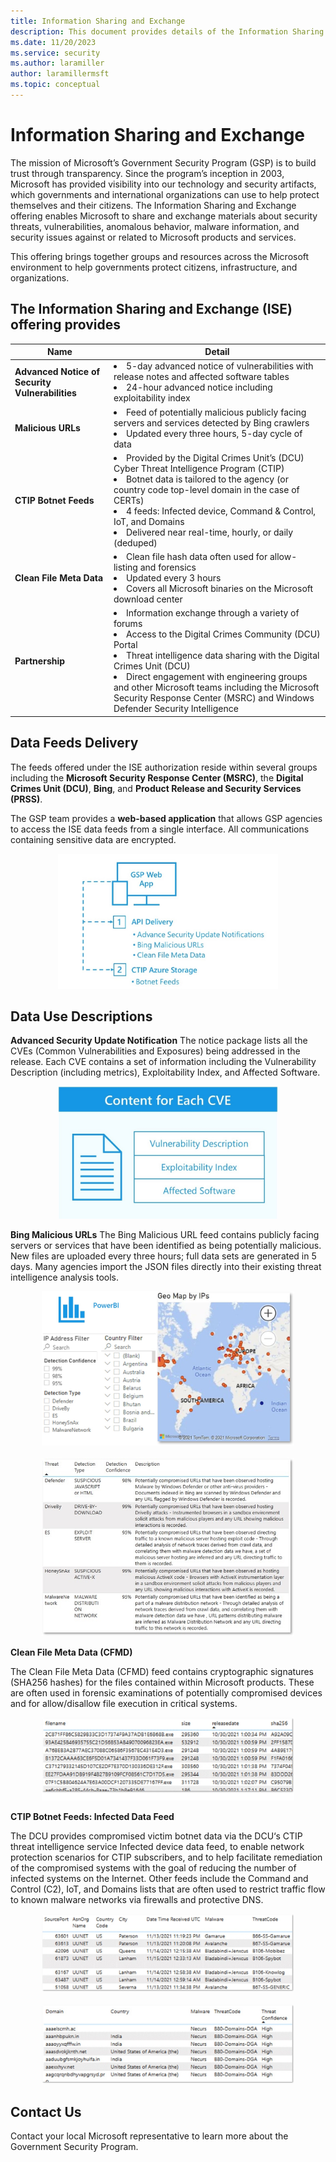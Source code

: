 ```yaml
---
title: Information Sharing and Exchange
description: This document provides details of the Information Sharing and Exchange (ISE) offering that enables Microsoft to share and exchange materials related to Microsoft products and services.
ms.date: 11/20/2023
ms.service: security
ms.author: laramiller
author: laramillermsft
ms.topic: conceptual
---
```


# Information Sharing and Exchange

The mission of Microsoft’s Government Security Program (GSP) is to build trust through transparency. Since the program’s inception in 2003, Microsoft has provided visibility into our technology and security artifacts, which governments and international organizations can use to help protect themselves and their citizens. The Information Sharing and Exchange offering enables Microsoft to share and exchange materials about security threats, vulnerabilities, anomalous behavior, malware information, and security issues against or related to Microsoft products and services. 

This offering brings together groups and resources across the Microsoft environment to help governments protect citizens, infrastructure, and organizations.


## The Information Sharing and Exchange (ISE) offering provides

<table>
<thead>
<tr>
<th>Name</th>
<th>Detail</th>
</tr>
</thead>
<tbody>
<tr>
<td><strong>Advanced Notice of Security Vulnerabilities</strong></td>
<td><li> 5-day advanced notice of vulnerabilities with release notes and affected software tables <li> 24-hour advanced notice including exploitability index</td>
</tr>
<tr>
<td><strong>Malicious URLs</strong></td>
<td><li> Feed of potentially malicious publicly facing servers and services detected by Bing crawlers <li> Updated every three hours, 5-day cycle of data</td>
</tr>
<tr>
<td><strong>CTIP Botnet Feeds</strong></td>
<td><li> Provided by the Digital Crimes Unit’s (DCU) Cyber Threat Intelligence Program (CTIP) <li> Botnet data is tailored to the agency (or country code top-level domain in the case of CERTs) <li> 4 feeds: Infected device, Command &amp; Control, IoT, and Domains <li> Delivered near real-time, hourly, or daily (deduped)</td>
</tr>
<tr>
<td><strong>Clean File Meta Data</strong></td>
<td><li> Clean file hash data often used for allow-listing and forensics <li> Updated every 3 hours <li> Covers all Microsoft binaries on the Microsoft download center</td>
</tr>
<tr>
<td><strong>Partnership</strong></td>
<td><li> Information exchange through a variety of forums <li> Access to the Digital Crimes Community (DCU) Portal <li> Threat intelligence data sharing with the Digital Crimes Unit (DCU) <li> Direct engagement with engineering groups and other Microsoft teams including the Microsoft Security Response Center (MSRC) and Windows Defender Security Intelligence</td>
</tr>
</tbody>
</table>

## Data Feeds Delivery
The feeds offered under the ISE authorization reside within several groups including the **Microsoft Security Response Center (MSRC)**, the **Digital Crimes Unit (DCU)**, **Bing**, and **Product Release and Security Services (PRSS)**.

The GSP team provides a **web-based application** that allows GSP agencies to access the ISE data feeds from a single interface. All communications containing sensitive data are encrypted.
   
<center><img src="../media/security-gsp/DataFeedDelivery.jpg" width="70%" alt="Data Feed delivery" data-linktype="relative-path"/></center> 


## Data Use Descriptions

**Advanced Security Update Notification**
The notice package lists all the CVEs (Common Vulnerabilities and Exposures) being addressed in the release. Each CVE contains a set of information including the Vulnerability Description (including metrics), Exploitability Index, and Affected Software.
<center><img src="../media/security-gsp/ContentforEachCVE.jpg" width="70%" alt="Content for each CVE" data-linktype="relative-path"/></center> 

**Bing Malicious URLs**
The Bing Malicious URL feed contains publicly facing servers or services that have been identified as being potentially malicious. New files are uploaded every three hours; full data sets are generated in 5 days. Many agencies import the JSON files directly into their existing threat intelligence analysis tools. 
<center><img src="../media/security-gsp/BingMURL1.jpg" width="80%" alt="Geo map of IPs" data-linktype="relative-path"/></center> 
<br/>
<center><img src="../media/security-gsp/BingMURL2.jpg" width="80%" alt="Threat types" data-linktype="relative-path"/></center>     

**Clean File Meta Data (CFMD)**

The Clean File Meta Data (CFMD) feed contains cryptographic signatures (SHA256 hashes) for the files contained within Microsoft products. These are often used in forensic examinations of potentially compromised devices and for allow/disallow file execution in critical systems.
<center><img src="../media/security-gsp/CleanFileMetaData.jpg" width="80%" alt="Clean File Metadata" data-linktype="relative-path"/></center>     

**CTIP Botnet Feeds: Infected Data Feed**

The DCU provides compromised victim botnet data via the DCU‘s CTIP threat intelligence service Infected device data feed, to enable network protection scenarios for CTIP subscribers, and to help facilitate remediation of the compromised systems with the goal of reducing the number of infected systems on the Internet. 
Other feeds include the Command and Control (C2), IoT, and Domains lists that are often used to restrict traffic flow to known malware networks via firewalls and protective DNS.

<center><img src="../media/security-gsp/CTIP1.jpg" width="80%" alt="CTIP data 1" data-linktype="relative-path"/></center> 
<br/>
<center><img src="../media/security-gsp/CTIP2.jpg" width="80%" alt="CTIP data 2" data-linktype="relative-path"/></center>   


## Contact Us   

Contact your local Microsoft representative to learn more about the Government Security Program.   
